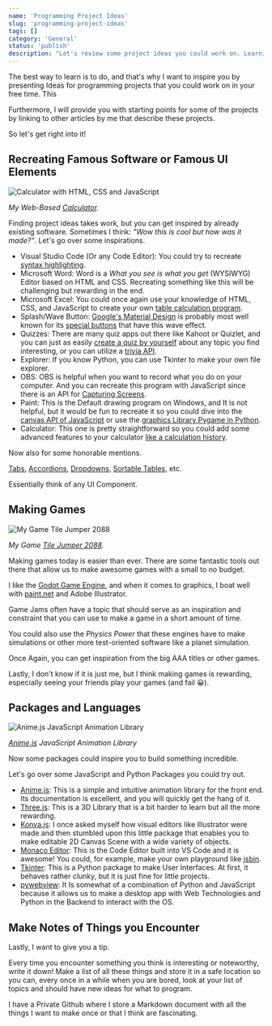 ```yaml
---
name: 'Programming Project Ideas'
slug: 'programming-project-ideas'
tags: []
category: 'General'
status: 'publish'
description: "Let's review some project ideas you could work on. Learning by Doing."
---
```


The best way to learn is to do, and that's why I want to inspire you by presenting Ideas for programming projects that you could work on in your free time. This

Furthermore, I will provide you with starting points for some of the projects by linking to other articles by me that describe these projects.

So let's get right into it!

## Recreating Famous Software or Famous UI Elements

![Calculator with HTML, CSS and JavaScript](https://maximmaeder.com/wp-content/uploads/2022/10/Screenshot-253.png)

*My Web-Based [Calculator](https://maximmaeder.com/calculator-with-history-function-in-html-css-and-javascript/).*

Finding project ideas takes work, but you can get inspired by already existing software. Sometimes I think: *"Wow this is cool but how was it made?"*. Let's go over some inspirations.

- Visual Studio Code (Or any Code Editor): You could try to recreate [syntax highlighting](https://maximmaeder.com/highlighted-dummy-code-editor-with-html-css-javascript-vue-js/).
- Microsoft Word: Word is a *What you see is what you get* (WYSIWYG) Editor based on HTML and CSS. Recreating something like this will be challenging but rewarding in the end.
- Microsoft Excel: You could once again use your knowledge of HTML, CSS, and JavaScript to create your own [table calculation program](https://maximmaeder.com/simple-spreadsheet-app-with-vue/).
- Splash/Wave Button: [Google's Material Design](https://design.google/library/designing-material/) is probably most well known for its [special buttons](https://maximmaeder.com/ripple-button-with-html-sass-and-javascript/) that have this wave effect.
- Quizzes: There are many quiz apps out there like Kahoot or Quizlet, and you can just as easily [create a quiz by yourself](https://maximmaeder.com/country-quiz-with-html-sass-and-javascript/) about any topic you find interesting, or you can utilize a [trivia API](https://the-trivia-api.com/).
- Explorer: If you know Python, you can use Tkinter to make your own file explorer.
- OBS: OBS is helpful when you want to record what you do on your computer. And you can recreate this program with JavaScript since there is an API for [Capturing Screens](https://developer.mozilla.org/en-US/docs/Web/API/Screen_Capture_API/Using_Screen_Capture).
- Paint: This is the Default drawing program on Windows, and It is not helpful, but it would be fun to recreate it so you could dive into the [canvas API  of JavaScript](https://developer.mozilla.org/en-US/docs/Web/HTML/Element/canvas) or use the [graphics Library Pygame in Python](https://www.thepythoncode.com/article/make-a-drawing-program-with-python).
- Calculator: This one is pretty straightforward so you could add some advanced features to your calculator [like a calculation history](https://maximmaeder.com/calculator-with-history-function-in-html-css-and-javascript/).

Now also for some honorable mentions.

[Tabs](https://maximmaeder.com/tabs-with-html-sass-and-js/), [Accordions](https://maximmaeder.com/accordion-with-html-css-sass-and-javascript/), [Dropdowns](https://maximmaeder.com/dropdown-with-sass-css/), [Sortable Tables](https://maximmaeder.com/sortable-table-with-javascript/), etc.

Essentially think of any UI Component.

## Making Games

![My Game Tile Jumper 2088](https://maximmaeder.com/wp-content/uploads/2023/02/game_making.png)

*My Game [Tile Jumper 2088](https://maximino.itch.io/tile-jumper-2088).*

Making games today is easier than ever. There are some fantastic tools out there that allow us to make awesome games with a small to no budget.

I like the [Godot Game Engine](https://godotengine.org/), and when it comes to graphics, I boat well with [paint.net](https://www.getpaint.net/) and Adobe Illustrator.

Game Jams often have a topic that should serve as an inspiration and constraint that you can use to make a game in a short amount of time.

You could also use the *Physics Power* that these engines have to make simulations or other more test-oriented software like a planet simulation.

Once Again, you can get inspiration from the big AAA titles or other games.

Lastly, I don't know if it is just me, but I think making games is rewarding, especially seeing your friends play your games (and fail 😀).

## Packages and Languages

![Anime.js JavaScript Animation Library](https://maximmaeder.com/wp-content/uploads/2023/02/animejs.png)

*[Anime.js](https://animejs.com/) JavaScript Animation Library*

Now some packages could inspire you to build something incredible.

Let's go over some JavaScript and Python Packages you could try out.

- [Anime.js](https://animejs.com/): This is a simple and intuitive animation library for the front end. Its documentation is excellent, and you will quickly get the hang of it.
- [Three.js](https://threejs.org/): This is a 3D Library that is a bit harder to learn but all the more rewarding.
- [Konva.js](https://konvajs.org/): I once asked myself how visual editors like Illustrator were made and then stumbled upon this little package that enables you to make editable 2D Canvas Scene with a wide variety of objects.
- [Monaco Editor](https://microsoft.github.io/monaco-editor/): This is the Code Editor built into VS Code and it is awesome! You could, for example, make your own playground like [jsbin](https://jsbin.com/?html,css,js,output).
- [Tkinter](https://docs.python.org/fr/3/library/tkinter.html): This is a Python package to make User Interfaces. At first, it behaves rather clunky, but it is just fine for little projects.
- [pywebview](https://pypi.org/project/pywebview/): It Is somewhat of a combination of Python and JavaScript because it allows us to make a desktop app with Web Technologies and Python in the Backend to interact with the OS.

## Make Notes of Things you Encounter

Lastly, I want to give you a tip.

Every time you encounter something you think is interesting or noteworthy, write it down! Make a list of all these things and store it in a safe location so you can, every once in a while when you are bored, look at your list of topics and should have new ideas for what to program.

I have a Private Github where I store a Markdown document with all the things I want to make once or that I think are fascinating.
